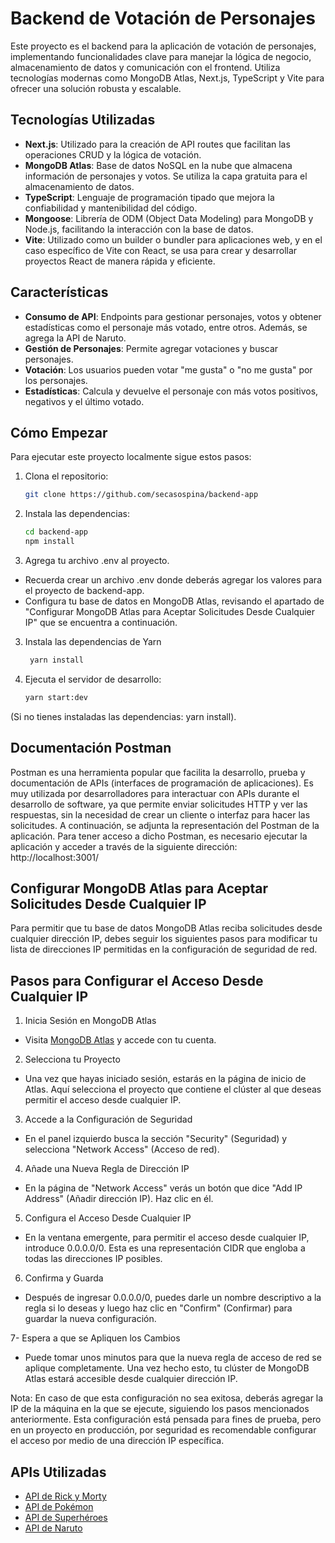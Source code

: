 # Backend de Votación de Personajes

Este proyecto es el backend para la aplicación de votación de personajes, implementando funcionalidades clave para manejar la lógica de negocio, almacenamiento de datos y comunicación con el frontend. Utiliza tecnologías modernas como MongoDB Atlas, Next.js, TypeScript y Vite para ofrecer una solución robusta y escalable.

## Tecnologías Utilizadas

- **Next.js**: Utilizado para la creación de API routes que facilitan las operaciones CRUD y la lógica de votación.
- **MongoDB Atlas**: Base de datos NoSQL en la nube que almacena información de personajes y votos. Se utiliza la capa gratuita para el almacenamiento de datos.
- **TypeScript**: Lenguaje de programación tipado que mejora la confiabilidad y mantenibilidad del código.
- **Mongoose**: Librería de ODM (Object Data Modeling) para MongoDB y Node.js, facilitando la interacción con la base de datos.
- **Vite**: Utilizado como un builder o bundler para aplicaciones web, y en el caso específico de Vite con React, se usa para crear y desarrollar proyectos React de manera rápida y eficiente.

## Características

- **Consumo de API**: Endpoints para gestionar personajes, votos y obtener estadísticas como el personaje más votado, entre otros. Además, se agrega la API de Naruto.
- **Gestión de Personajes**: Permite agregar votaciones y buscar personajes.
- **Votación**: Los usuarios pueden votar "me gusta" o "no me gusta" por los personajes.
- **Estadísticas**: Calcula y devuelve el personaje con más votos positivos, negativos y el último votado.

## Cómo Empezar

Para ejecutar este proyecto localmente sigue estos pasos:

1. Clona el repositorio:
   ```bash
   git clone https://github.com/secasospina/backend-app
   
2. Instala las dependencias:
   ```bash
   cd backend-app
   npm install  

3. Agrega tu archivo .env al proyecto.

- Recuerda crear un archivo .env donde deberás agregar los valores para el proyecto de backend-app.
- Configura tu base de datos en MongoDB Atlas, revisando el apartado de "Configurar MongoDB Atlas para Aceptar Solicitudes Desde Cualquier IP" que se encuentra a continuación.

3. Instala las dependencias de Yarn
   ```bash
    yarn install

5. Ejecuta el servidor de desarrollo:
   ```bash
   yarn start:dev

(Si no tienes instaladas las dependencias: yarn install).

## Documentación Postman
Postman es una herramienta popular que facilita la desarrollo, prueba y documentación de APIs (interfaces de programación de aplicaciones). Es muy utilizada por desarrolladores para interactuar con APIs durante el desarrollo de software, ya que permite enviar solicitudes HTTP y ver las respuestas, sin la necesidad de crear un cliente o interfaz para hacer las solicitudes.
A continuación, se adjunta la representación del Postman de la aplicación. Para tener acceso a dicho Postman, es necesario ejecutar la aplicación y acceder a través de la siguiente dirección: http://localhost:3001/

## Configurar MongoDB Atlas para Aceptar Solicitudes Desde Cualquier IP
Para permitir que tu base de datos MongoDB Atlas reciba solicitudes desde cualquier dirección IP, debes seguir los siguientes pasos para modificar tu lista de direcciones IP permitidas en la configuración de seguridad de red.

## Pasos para Configurar el Acceso Desde Cualquier IP

1. Inicia Sesión en MongoDB Atlas
 - Visita [MongoDB Atlas](https://www.mongodb.com/products/platform/atlas-database) y accede con tu cuenta.
   
2. Selecciona tu Proyecto
- Una vez que hayas iniciado sesión, estarás en la página de inicio de Atlas. Aquí selecciona el proyecto que contiene el clúster al que deseas permitir el acceso desde cualquier IP.
  
3. Accede a la Configuración de Seguridad
- En el panel izquierdo busca la sección "Security" (Seguridad) y selecciona "Network Access" (Acceso de red).
  
4. Añade una Nueva Regla de Dirección IP
- En la página de "Network Access" verás un botón que dice "Add IP Address" (Añadir dirección IP). Haz clic en él.

5. Configura el Acceso Desde Cualquier IP
- En la ventana emergente, para permitir el acceso desde cualquier IP, introduce 0.0.0.0/0. Esta es una representación CIDR que engloba a todas las direcciones IP posibles.

6. Confirma y Guarda
- Después de ingresar 0.0.0.0/0, puedes darle un nombre descriptivo a la regla si lo deseas y luego haz clic en "Confirm" (Confirmar) para guardar la nueva configuración.

7- Espera a que se Apliquen los Cambios
- Puede tomar unos minutos para que la nueva regla de acceso de red se aplique completamente. Una vez hecho esto, tu clúster de MongoDB Atlas estará accesible desde cualquier dirección IP.

Nota: En caso de que esta configuración no sea exitosa, deberás agregar la IP de la máquina en la que se ejecute, siguiendo los pasos mencionados anteriormente. Esta configuración está pensada para fines de prueba, pero en un proyecto en producción, por seguridad es recomendable configurar el acceso por medio de una dirección IP específica.

## APIs Utilizadas

- [API de Rick y Morty](https://rickandmortyapi.com/)
- [API de Pokémon](https://pokeapi.co/)
- [API de Superhéroes](https://superheroapi.com/)
- [API de Naruto](https://narutodb.xyz/)

